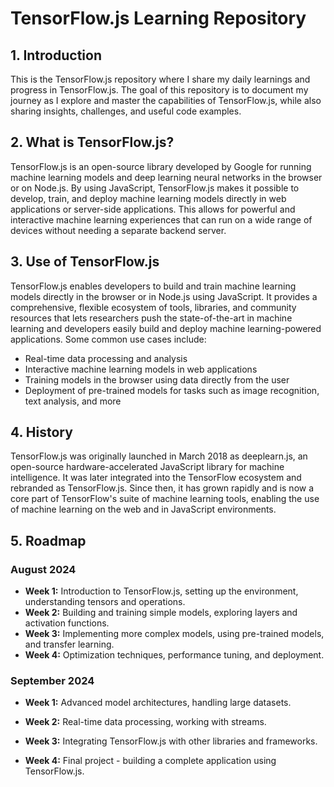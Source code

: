 # TensorFlow.js Learning Repository

## 1. Introduction
This is the TensorFlow.js repository where I share my daily learnings and progress in TensorFlow.js. The goal of this repository is to document my journey as I explore and master the capabilities of TensorFlow.js, while also sharing insights, challenges, and useful code examples.

## 2. What is TensorFlow.js?
TensorFlow.js is an open-source library developed by Google for running machine learning models and deep learning neural networks in the browser or on Node.js. By using JavaScript, TensorFlow.js makes it possible to develop, train, and deploy machine learning models directly in web applications or server-side applications. This allows for powerful and interactive machine learning experiences that can run on a wide range of devices without needing a separate backend server.

## 3. Use of TensorFlow.js
TensorFlow.js enables developers to build and train machine learning models directly in the browser or in Node.js using JavaScript. It provides a comprehensive, flexible ecosystem of tools, libraries, and community resources that lets researchers push the state-of-the-art in machine learning and developers easily build and deploy machine learning-powered applications. Some common use cases include:

- Real-time data processing and analysis
- Interactive machine learning models in web applications
- Training models in the browser using data directly from the user
- Deployment of pre-trained models for tasks such as image recognition, text analysis, and more

## 4. History
TensorFlow.js was originally launched in March 2018 as deeplearn.js, an open-source hardware-accelerated JavaScript library for machine intelligence. It was later integrated into the TensorFlow ecosystem and rebranded as TensorFlow.js. Since then, it has grown rapidly and is now a core part of TensorFlow's suite of machine learning tools, enabling the use of machine learning on the web and in JavaScript environments.

## 5. Roadmap
### August 2024
- **Week 1:** Introduction to TensorFlow.js, setting up the environment, understanding tensors and operations.
- **Week 2:** Building and training simple models, exploring layers and activation functions.
- **Week 3:** Implementing more complex models, using pre-trained models, and transfer learning.
- **Week 4:** Optimization techniques, performance tuning, and deployment.

### September 2024
- **Week 1:** Advanced model architectures, handling large datasets.
- **Week 2:** Real-time data processing, working with streams.
- **Week 3:** Integrating TensorFlow.js with other libraries and frameworks.
- **Week 4:** Final project - building a complete application using TensorFlow.js.

  ```
